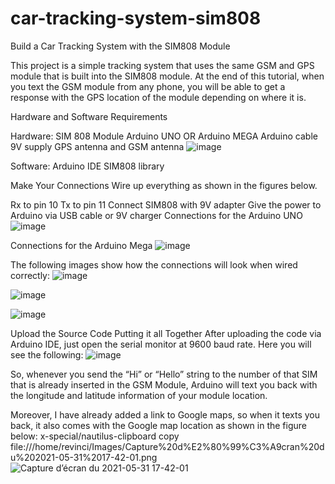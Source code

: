 # car-tracking-system-sim808
Build a Car Tracking System with the SIM808 Module

This project is a simple tracking system that uses the same GSM and GPS module that is built into the SIM808 module. At the end of this tutorial, when you text the GSM module from any phone, you will be able to get a response with the GPS location of the module depending on where it is.

Hardware and Software Requirements

Hardware:
SIM 808 Module 
Arduino UNO OR Arduino MEGA 
Arduino cable
9V supply
GPS antenna and GSM antenna
![image](https://user-images.githubusercontent.com/67792642/120226314-7ad90e80-c236-11eb-804e-1c095818f4bb.png)

Software:
Arduino IDE
SIM808 library

Make Your Connections
Wire up everything as shown in the figures below.

Rx to pin 10
Tx to pin 11
Connect SIM808 with 9V adapter
Give the power to Arduino via USB cable or 9V charger
Connections for the Arduino UNO
![image](https://user-images.githubusercontent.com/67792642/120226417-af4cca80-c236-11eb-9dc6-357dcb660045.png)

Connections for the Arduino Mega
![image](https://user-images.githubusercontent.com/67792642/120226471-ca1f3f00-c236-11eb-8d6a-05de85e40922.png)

The following images show how the connections will look when wired correctly:
![image](https://user-images.githubusercontent.com/67792642/120226530-e58a4a00-c236-11eb-9918-167e9354843f.png)

![image](https://user-images.githubusercontent.com/67792642/120226549-f33fcf80-c236-11eb-8979-742dcf6515f4.png)

![image](https://user-images.githubusercontent.com/67792642/120226579-00f55500-c237-11eb-9cf5-126c45ac02b2.png)

Upload the Source Code
Putting it all Together
After uploading the code via Arduino IDE, just open the serial monitor at 9600 baud rate. Here you will see the following:
![image](https://user-images.githubusercontent.com/67792642/120226681-30a45d00-c237-11eb-8ee7-804c3c209109.png)

So, whenever you send the “Hi” or “Hello” string to the number of that SIM that is already inserted in the GSM Module, Arduino will text you back with the longitude and latitude information of your module location. 

Moreover, I have already added a link to Google maps, so when it texts you back, it also comes with the Google map location as shown in the figure below:
x-special/nautilus-clipboard
copy
file:///home/revinci/Images/Capture%20d%E2%80%99%C3%A9cran%20du%202021-05-31%2017-42-01.png
![Capture d’écran du 2021-05-31 17-42-01](https://user-images.githubusercontent.com/67792642/120226883-9f81b600-c237-11eb-9117-82f4a8b2bcdb.png)
